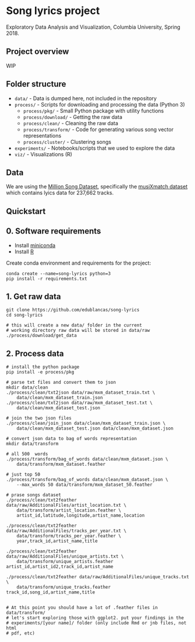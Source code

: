 # Song lyrics project

Exploratory Data Analysis and Visualization, Columbia University, Spring 2018.

## Project overview

WIP

## Folder structure

* `data/` - Data is dumped here, not included in the repository
* `process/` - Scripts for downloading and processing the data (Python 3)
    - `process/pkg/` - Small Python package with utility functions
    - `process/download/` - Getting the raw data
    - `process/clean/` - Cleaning the raw data
    - `process/transform/` - Code for generating various song vector representations
    - `process/cluster/` - Clustering songs
* `experiments/` - Notebooks/scripts that we used to explore the data
* `viz/` - Visualizations (R)

## Data

We are using the [Million Song Dataset](https://labrosa.ee.columbia.edu/millionsong/), specifically the [musiXmatch dataset](https://labrosa.ee.columbia.edu/millionsong/musixmatch) which contains lyics data for 237,662 tracks.

## Quickstart

## 0. Software requirements

* Install [miniconda](https://github.com/edublancas/commons/blob/master/repos/conda.md)
* Install [R](https://www.r-project.org/)

Create conda environment and requirements for the project:

```shell
conda create --name=song-lyrics python=3
pip install -r requirements.txt
```

## 1. Get raw data

```shell
git clone https://github.com/edublancas/song-lyrics
cd song-lyrics

# this will create a new data/ folder in the current
# working directory raw data will be stored in data/raw
./process/download/get_data
```

## 2. Process data

```shell
# install the python package
pip install -e process/pkg

# parse txt files and convert them to json
mkdir data/clean
./process/clean/txt2json data/raw/mxm_dataset_train.txt \
    data/clean/mxm_dataset_train.json
./process/clean/txt2json data/raw/mxm_dataset_test.txt \
    data/clean/mxm_dataset_test.json

# join the two json files
./process/clean/join_json data/clean/mxm_dataset_train.json \
    data/clean/mxm_dataset_test.json data/clean/mxm_dataset.json

# convert json data to bag of words representation
mkdir data/transform

# all 500  words
./process/transform/bag_of_words data/clean/mxm_dataset.json \
    data/transform/mxm_dataset.feather

# just top 50
./process/transform/bag_of_words data/clean/mxm_dataset.json \
    --max_words 50 data/transform/mxm_dataset_50.feather

# prase songs dataset
./process/clean/txt2feather data/raw/AdditionalFiles/artist_location.txt \
    data/transform/artist_location.feather \
    artist_id,latitude,longitude,artist_name,location

./process/clean/txt2feather data/raw/AdditionalFiles/tracks_per_year.txt \
    data/transform/tracks_per_year.feather \
    year,track_id,artist_name,title

./process/clean/txt2feather data/raw/AdditionalFiles/unique_artists.txt \
    data/transform/unique_artists.feather artist_id,artist_id2,track_id,artist_name

./process/clean/txt2feather data/raw/AdditionalFiles/unique_tracks.txt \
    data/transform/unique_tracks.feather track_id,song_id,artist_name,title


# At this point you should have a lot of .feather files in data/transform/
# let's start exploring those with ggplot2. put your findings in the
# experiments/[your name]/ folder (only include Rmd or jnb files, not html
# pdf, etc)
```
